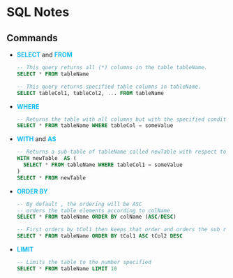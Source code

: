 # SQL Notes

## Commands

- <b style="color:#0FBAF1"> SELECT </b> and <b style="color:#0FBAF1"> FROM </b>  
  ```SQL
  -- This query returns all (*) columns in the table tableName.
  SELECT * FROM tableName

  -- This query returns specified table columns in tableName.
  SELECT tableCol1, tableCol2, ... FROM tableName
  ```
- <b style="color:#0FBAF1"> WHERE </b>
  ```SQL
  -- Returns the table with all columns but with the specified condition by WHERE
  SELECT * FROM tableName WHERE tableCol = someValue
  ```
- <b style="color:#0FBAF1"> WITH </b> and <b style="color:#0FBAF1"> AS </b> 
  ```SQL
  -- Returns a sub-table of tableName called newTable with respect to the condition of WHERE
  WITH newTable  AS (
    SELECT * FROM tableName WHERE tableCol1 = someValue
  )
  SELECT * FROM newTable
  ```
- <b style="color:#0FBAF1"> ORDER BY </b> 
  ```SQL
  -- By default , the ordering will be ASC
  -- orders the table elements according to colName
  SELECT * FROM tableName ORDER BY colName (ASC/DESC)

  -- First orders by tCol1 then keeps that order and orders the sub rows by tCol2
  SELECT * FROM tableName ORDER BY tCol1 ASC tCol2 DESC
  ```
- <b style="color:#0FBAF1"> LIMIT </b>
  ```SQL
  -- Limits the table to the number specified
  SELECT * FROM tableName LIMIT 10
  ``` 